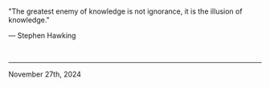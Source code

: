 
<br>

"The greatest enemy of knowledge is not ignorance, it is the illusion of knowledge."

― Stephen Hawking
 
</br>

---
November 27th, 2024
